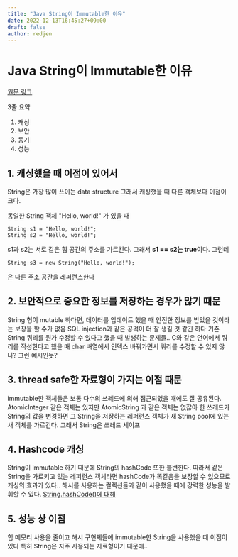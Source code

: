```yaml
---
title: "Java String이 Immutable한 이유"
date: 2022-12-13T16:45:27+09:00
draft: false
author: redjen
---
```


# Java String이 Immutable한 이유

[원문 링크](https://www.baeldung.com/java-string-immutable)

3줄 요약
1. 캐싱
2. 보안
3. 동기
4. 성능

## 1. 캐싱했을 때 이점이 있어서

String은 가장 많이 쓰이는 data structure
그래서 캐싱했을 때 다른 객체보다 이점이 크다.

동일한 String 객체 "Hello, world!" 가 있을 때
```
String s1 = "Hello, world!";
String s2 = "Hello, world!";
```
s1과 s2는 서로 같은 힙 공간의 주소를 가르킨다. 그래서 **s1 == s2는 true**이다. 
그런데 
```
String s3 = new String("Hello, world!");
```
은 다른 주소 공간을 레퍼런스한다

## 2. 보안적으로 중요한 정보를 저장하는 경우가 많기 때문

String 형이 mutable 하다면, 데이터를 업데이트 했을 때 안전한 정보를 받았을 것이라는 보장을 할 수가 없음
SQL injection과 같은 공격이 더 잘 생길 것 같긴 하다
기존 String 쿼리를 뭔가 수정할 수 있다고 했을 때 발생하는 문제들..
C와 같은 언어에서 쿼리를 작성한다고 했을 때 char 배열에서 인덱스 바꿔가면서 쿼리를 수정할 수 있지 않나? 그런 예시인듯?

## 3. thread safe한 자료형이 가지는 이점 때문

immutable한 객체들은 보통 다수의 쓰레드에 의해 접근되었을 때에도 잘 공유된다.
AtomicInteger 같은 객체는 있지만 AtomicString 과 같은 객체는 없잖아
한 쓰레드가 String의 값을 변경하면 그 String을 저장하는 레퍼런스 객체가 새 String pool에 있는 새 객체를 가르킨다. 그래서 String은 쓰레드 세이프

## 4. Hashcode 캐싱

String이 immutable 하기 때문에 String의 hashCode 또한 불변한다.
따라서 같은 String을 가르키고 있는 레퍼런스 객체라면 hashCode가 똑같음을 보장할 수 있으므로 캐싱의 효과가 있다..
해시를 사용하는 컬렉션들과 같이 사용했을 때에 강력한 성능을 발휘할 수 있다.
[String.hashCode()에 대해](https://leedo.me/36)

## 5. 성능 상 이점

힙 메모리 사용을 줄이고 해시 구현체들에 immutable한 String을 사용했을 때 이점이 있다
특히 String은 자주 사용되는 자료형이기 때문에..